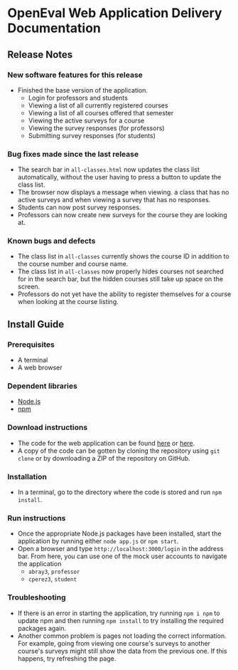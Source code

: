 # OpenEval Web Application Delivery Documentation

## Release Notes

### New software features for this release

* Finished the base version of the application.
  * Login for professors and students
  * Viewing a list of all currently registered courses
  * Viewing a list of all courses offered that semester
  * Viewing the active surveys for a course
  * Viewing the survey responses (for professors)
  * Submitting survey responses (for students)

### Bug fixes made since the last release

* The search bar in `all-classes.html` now updates the class list automatically, without the user having to press a button to update the class list.
* The browser now displays a message when viewing. a class that has no active surveys and when viewing a survey that has no responses.
* Students can now post survey responses.
* Professors can now create new surveys for the course they are looking at.

### Known bugs and defects

* The class list in `all-classes` currently shows the course ID in addition to the course number and course name.
* The class list in `all-classes` now properly hides courses not searched for in the search bar, but the hidden courses still take up space on the screen.
* Professors do not yet have the ability to register themselves for a course when looking at the course listing.

## Install Guide

### Prerequisites

* A terminal
* A web browser

### Dependent libraries

* [Node.js](https://nodejs.org/en/)
* [npm](https://docs.npmjs.com/downloading-and-installing-node-js-and-npm)

### Download instructions

* The code for the web application can be found [here](https://github.com/dedding4341/OpenEval/tree/master/Web) or [here](https://github.com/davidherszenhaut/OpenEvalWebApplication).
* A copy of the code can be gotten by cloning the repository using `git clone` or by downloading a ZIP of the repository on GitHub.

### Installation

* In a terminal, go to the directory where the code is stored and run `npm install`.

### Run instructions

* Once the appropriate Node.js packages have been installed, start the application by running either `node app.js` or `npm start`.
* Open a browser and type `http://localhost:3000/login` in the address bar. From here, you can use one of the mock user accounts to navigate the application
  * `abray3`, `professor`
  * `cperez3`, `student`

### Troubleshooting

* If there is an error in starting the application, try running `npm i npm` to update npm and then running `npm install` to try installing the required packages again.
* Another common problem is pages not loading the correct information. For example, going from viewing one course's surveys to another course's surveys might still show the data from the previous one. If this happens, try refreshing the page.